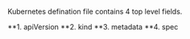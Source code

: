 Kubernetes defination file contains 4 top level fields. 

**1. apiVersion
**2. kind
**3. metadata 
**4. spec
